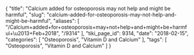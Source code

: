 {
    "title": "Calcium added for osteoporosis may not help and might be harmful",
    "slug": "calcium-added-for-osteoporosis-may-not-help-and-might-be-harmful",
    "aliases": [
        "/Calcium+added+for+osteoporosis+may+not+help+and+might+be+harmful+\u2013+Feb+2018",
        "/9314"
    ],
    "tiki_page_id": 9314,
    "date": "2018-02-15",
    "categories": [
        "Osteoporosis",
        "Vitamin D and Calcium"
    ],
    "tags": [
        "Osteoporosis",
        "Vitamin D and Calcium"
    ]
}
